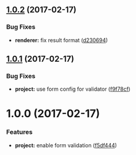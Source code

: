<a name="1.0.2"></a>
## [1.0.2](https://github.com/SpoonX/aurelia-form-validation/compare/v1.0.1...v1.0.2) (2017-02-17)


### Bug Fixes

* **renderer:** fix result format ([d230694](https://github.com/SpoonX/aurelia-form-validation/commit/d230694))



<a name="1.0.1"></a>
## [1.0.1](https://github.com/SpoonX/aurelia-form-validation/compare/v1.0.0...v1.0.1) (2017-02-17)


### Bug Fixes

* **project:** use form config for validator ([f9f78cf](https://github.com/SpoonX/aurelia-form-validation/commit/f9f78cf))



<a name="1.0.0"></a>
# 1.0.0 (2017-02-17)


### Features

* **project:** enable form validation ([f5df444](https://github.com/SpoonX/aurelia-form-validation/commit/f5df444))



